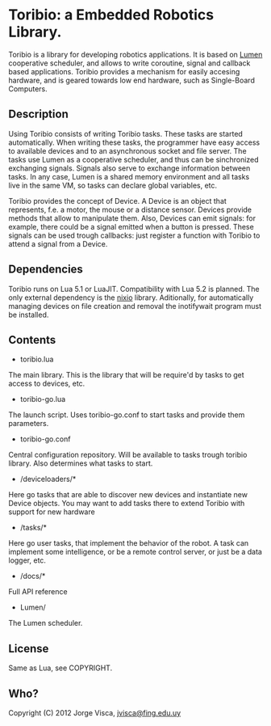 # Toribio: a Embedded Robotics Library.

Toribio is a library for developing robotics applications. It is based on 
[Lumen](https://github.com/xopxe/Lumen) cooperative
scheduler, and allows to write coroutine, signal and callback based applications.
Toribio provides a mechanism for easily accesing hardware, and is geared towards
low end hardware, such as Single-Board Computers.

## Description

Using Toribio consists of writing Toribio tasks. These tasks are started automatically.
When writing these tasks, the programmer have easy access to available devices and to an 
asynchronous socket and file server. The tasks use Lumen as a cooperative scheduler, and 
thus can be sinchronized exchanging signals. Signals also serve to exchange information 
between tasks. In any case, Lumen is a shared memory environment and all tasks live in 
the same VM, so tasks can declare global variables, etc.

Toribio provides the concept of Device. A Device is an object that represents, f.e. a motor,
the mouse or a distance sensor. Devices provide methods that allow to manipulate them. Also,
Devices can emit signals: for example, there could be a signal emitted when a button is 
pressed. These signals can be used trough callbacks: just register a function with Toribio 
to attend a signal from a Device.

## Dependencies

Toribio runs on Lua 5.1 or LuaJIT. Compatibility with Lua 5.2 is planned.
The only external dependency is the [nixio](https://github.com/Neopallium/nixio) library.
Aditionally, for automatically managing devices on file creation and removal the 
inotifywait program must be installed.

## Contents

* toribio.lua

The main library. This is the library that will be require'd by tasks to get access 
to devices, etc.

* toribio-go.lua

The launch script. Uses toribio-go.conf to start tasks and provide them parameters.

* toribio-go.conf

Central configuration repository. Will be available to tasks trough toribio library. 
Also determines what tasks to start.

* /deviceloaders/*

Here go tasks that are able to discover new devices and instantiate new Device objects.
You may want to add tasks there to extend Toribio with support for new hardware

* /tasks/*

Here go user tasks, that implement the behavior of the robot. A task can implement some
intelligence, or be a remote control server, or just be a data logger, etc.

* /docs/*

Full API reference

* Lumen/

The Lumen scheduler.

## License

Same as Lua, see COPYRIGHT.

## Who?

Copyright (C) 2012 Jorge Visca, jvisca@fing.edu.uy

